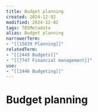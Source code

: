 ```yaml
---
title: Budget planning
created: 2024-12-02
modified: 2024-12-02
tags: TBSMetadata
alias: Budget planning
narrowerTerm:
- "[[15839 Planning]]"
relatedTerm:
- "[[2449 Budgets]]"
- "[[7747 Financial management]]"
use:
- "[[2446 Budgeting]]"
---
```

# Budget planning
